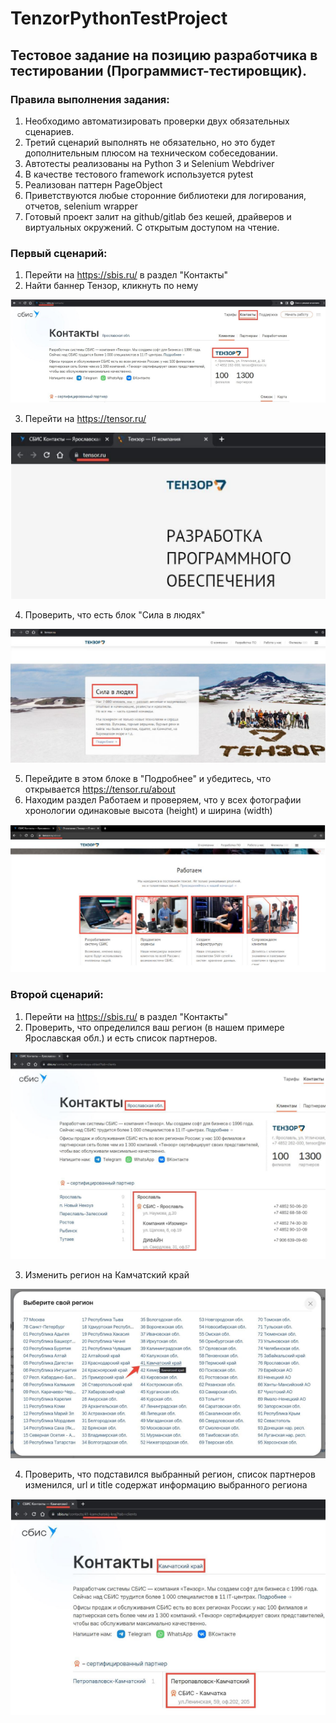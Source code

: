 # TenzorPythonTestProject

## Тестовое задание на позицию разработчика в тестировании (Программист-тестировщик).
### Правила выполнения задания:
1) Необходимо автоматизировать проверки двух обязательных сценариев.
2) Третий сценарий выполнять не обязательно, но это будет дополнительным плюсом на
техническом собеседовании.
3) Автотесты реализованы на Python 3 и Selenium Webdriver
4) В качестве тестового framework используется pytest
5) Реализован паттерн PageObject
6) Приветствуются любые сторонние библиотеки для логирования, отчетов, selenium
wrapper
7) Готовый проект залит на github/gitlab без кешей, драйверов и виртуальных
окружений. С открытым доступом на чтение.

### Первый сценарий:
1) Перейти на https://sbis.ru/ в раздел "Контакты"
2) Найти баннер Тензор, кликнуть по нему

![image alt](https://github.com/SeleznevSergei/TenzorPythonTestProject/blob/main/img/img1.png)

3) Перейти на https://tensor.ru/

![image alt](https://github.com/SeleznevSergei/TenzorPythonTestProject/blob/main/img/img2.png)

4) Проверить, что есть блок "Сила в людях"

![image alt](https://github.com/SeleznevSergei/TenzorPythonTestProject/blob/main/img/img3.png)

5) Перейдите в этом блоке в "Подробнее" и убедитесь, что открывается
https://tensor.ru/about
6) Находим раздел Работаем и проверяем, что у всех фотографии хронологии
одинаковые высота (height) и ширина (width)

![image alt](https://github.com/SeleznevSergei/TenzorPythonTestProject/blob/main/img/img4.png)

### Второй сценарий:
1) Перейти на https://sbis.ru/ в раздел "Контакты"
2) Проверить, что определился ваш регион (в нашем примере Ярославская обл.) и есть
список партнеров.

![image alt](https://github.com/SeleznevSergei/TenzorPythonTestProject/blob/main/img/img1-1.png)

3) Изменить регион на Камчатский край

![image alt](https://github.com/SeleznevSergei/TenzorPythonTestProject/blob/main/img/img1-2.png)

4) Проверить, что подставился выбранный регион, список партнеров изменился, url и
title содержат информацию выбранного региона

![image alt](https://github.com/SeleznevSergei/TenzorPythonTestProject/blob/main/img/img1-3.png)
